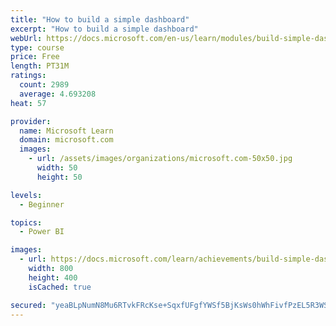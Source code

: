 ```yaml
---
title: "How to build a simple dashboard"
excerpt: "How to build a simple dashboard"
webUrl: https://docs.microsoft.com/en-us/learn/modules/build-simple-dashboard/
type: course
price: Free
length: PT31M
ratings:
  count: 2989
  average: 4.693208
heat: 57

provider:
  name: Microsoft Learn
  domain: microsoft.com
  images:
    - url: /assets/images/organizations/microsoft.com-50x50.jpg
      width: 50
      height: 50

levels:
  - Beginner

topics:
  - Power BI

images:
  - url: https://docs.microsoft.com/learn/achievements/build-simple-dashboard-social.png
    width: 800
    height: 400
    isCached: true

secured: "yeaBLpNumN8Mu6RTvkFRcKse+SqxfUFgfYWSf5BjKsWs0hWhFivfPzEL5R3WStrBZqA1WkjA4R2SVxRgkVUYRgqO55KL5tBl8P23hqZlT1QVdJFjhvvvrtIMLYqExCsGDVMyKW8LxVyx8O5XZPIVOMpRxqUgpNkzX+MpQeuwKnkT2NR7lc4VAuPU++/i4FeOohBlELS9izDFeLkhpeBGGgmky1UIuja8sf+G1/iCFWUxVphTooJZITmu5EqxeWfxsgkzO3jNctr+hnwWdEkVB9XTXRRpd6ylDGNd/4OSGobUlEps0SBYFW4qeNTypFQtjRa5ODBClaIKzmd9EH10qAarYpwjcZMXDSX9fu23kiybvTnUvec4pE/a7XlO8uPpPWd60FSlvOmhpWojWZe7Mytamj9DsP8u6D8Vkwj6sPk=;idX6P1l9N70xb9OQ4OEAnw=="
---
```


